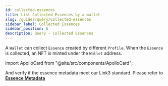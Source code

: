 ```yaml
---
id: collected-essences
title: List Collected Essences by a wallet
slug: /guides/query/collected-essences
sidebar_label: Collected Essences
sidebar_position: 6
description: Query - Collected Essences
---
```


A `Wallet` can collect `Essence` created by different `Profile`. When the `Essence` is collected, an NFT is minted under the `Wallet` address.

import ApolloCard from "@site/src/components/ApolloCard";

<ApolloCard queryName="getCollectedEssencesByAddressEVM" />

And verify if the essence metadata meet our Link3 standard. Please refer to  [**Essence Metadata**](/core-concepts/metadata)

<ApolloCard queryName="verifyEssenceMetadata" />
